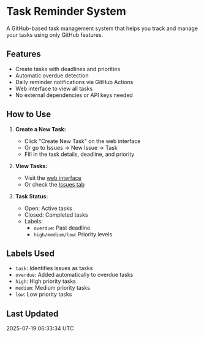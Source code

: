 # Task Reminder System

A GitHub-based task management system that helps you track and manage your tasks using only GitHub features.

## Features

- Create tasks with deadlines and priorities
- Automatic overdue detection
- Daily reminder notifications via GitHub Actions
- Web interface to view all tasks
- No external dependencies or API keys needed

## How to Use

1. **Create a New Task:**
   - Click "Create New Task" on the web interface
   - Or go to Issues → New Issue → Task
   - Fill in the task details, deadline, and priority

2. **View Tasks:**
   - Visit the [web interface](https://bharathk2498.github.io/task-reminder-system)
   - Or check the [Issues tab](https://github.com/bharathk2498/task-reminder-system/issues)

3. **Task Status:**
   - Open: Active tasks
   - Closed: Completed tasks
   - Labels: 
     - `overdue`: Past deadline
     - `high/medium/low`: Priority levels

## Labels Used

- `task`: Identifies issues as tasks
- `overdue`: Added automatically to overdue tasks
- `high`: High priority tasks
- `medium`: Medium priority tasks
- `low`: Low priority tasks

## Last Updated
2025-07-19 06:33:34 UTC
